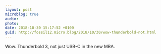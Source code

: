 ```yaml
---
layout: post
microblog: true
audio: 
photo: 
date: 2018-10-30 15:17:52 +0100
guid: http://fossil12.micro.blog/2018/10/30/wow-thunderbold-not.html
---
```

Wow. Thunderbold 3, not just USB-C in the new MBA.
